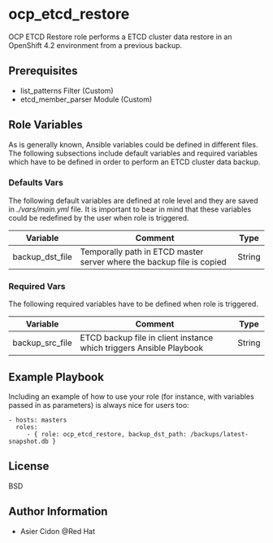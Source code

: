 ocp_etcd_restore
=========

OCP ETCD Restore role performs a ETCD cluster data restore in an OpenShift 4.2 environment from a previous backup.


Prerequisites
--------------

- list_patterns Filter (Custom)
- etcd_member_parser Module (Custom)


Role Variables
--------------

As is generally known, Ansible variables could be defined in different files. The following subsections include default variables and required variables which have to be defined in order to perform an ETCD cluster data backup.

### Defaults Vars

The following default variables are defined at role level and they are saved in *./vars/main.yml* file. It is important to bear in mind that these variables could be redefined by the user when role is triggered.

|Variable|Comment|Type|
|---|---|---|
|backup_dst_file|Temporally path in ETCD master server where the backup file is copied|String|

### Required Vars

The following required variables have to be defined when role is triggered.

|Variable|Comment|Type|
|---|---|---|
|backup_src_file|ETCD backup file in client instance which triggers Ansible Playbook|String|


Example Playbook
----------------

Including an example of how to use your role (for instance, with variables passed in as parameters) is always nice for users too:

    - hosts: masters
      roles:
         - { role: ocp_etcd_restore, backup_dst_path: /backups/latest-snapshot.db }

License
-------

BSD

Author Information
------------------

- Asier Cidon @Red Hat
